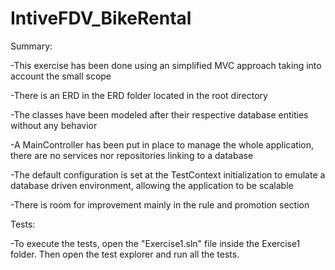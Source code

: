 # IntiveFDV_BikeRental

Summary:

-This exercise has been done using an simplified MVC approach taking into account the small scope

-There is an ERD in the ERD folder located in the root directory

-The classes have been modeled after their respective database entities without any behavior

-A MainController has been put in place to manage the whole application, there are no services nor repositories linking to a database

-The default configuration is set at the TestContext initialization to emulate a database driven environment, allowing the application to be scalable

-There is room for improvement mainly in the rule and promotion section

Tests:

-To execute the tests, open the "Exercise1.sln" file inside the Exercise1 folder. Then open the test explorer and run all the tests.
